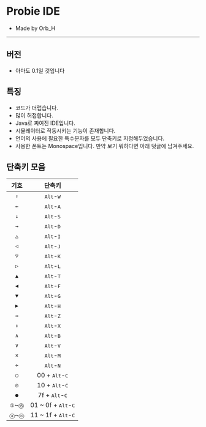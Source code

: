 # Probie IDE
 - Made by Orb_H
---
## 버전
 - 아마도 0.1일 것입니다

## 특징
 - 코드가 더럽습니다.
 - 많이 허접합니다.
 - Java로 짜여진 IDE입니다.
 - 시뮬레이터로 작동시키는 기능이 존재합니다.
 - 언어의 사용에 필요한 특수문자를 모두 단축키로 지정해두었습니다.
 - 사용한 폰트는 Monospace입니다. 만약 보기 뭐하다면 아래 덧글에 남겨주세요.
 
## 단축키 모음
| 기호 | 단축키 |
|:----:|:--------------------------:|
| `↑` | <kbd>Alt</kbd>-<kbd>W</kbd> |
| `←` | <kbd>Alt</kbd>-<kbd>A</kbd> |
| `↓` | <kbd>Alt</kbd>-<kbd>S</kbd> |
| `→` | <kbd>Alt</kbd>-<kbd>D</kbd> |
| `△` | <kbd>Alt</kbd>-<kbd>I</kbd> |
| `◁` | <kbd>Alt</kbd>-<kbd>J</kbd> |
| `▽` | <kbd>Alt</kbd>-<kbd>K</kbd> |
| `▷` | <kbd>Alt</kbd>-<kbd>L</kbd> |
| `▲` | <kbd>Alt</kbd>-<kbd>T</kbd> |
| `◀` | <kbd>Alt</kbd>-<kbd>F</kbd> |
| `▼` | <kbd>Alt</kbd>-<kbd>G</kbd> |
| `▶` | <kbd>Alt</kbd>-<kbd>H</kbd> |
| `↔` | <kbd>Alt</kbd>-<kbd>Z</kbd> |
| `↕` | <kbd>Alt</kbd>-<kbd>X</kbd> |
| `∧` | <kbd>Alt</kbd>-<kbd>B</kbd> |
| `∨` | <kbd>Alt</kbd>-<kbd>V</kbd> |
| `×` | <kbd>Alt</kbd>-<kbd>M</kbd> |
| `÷` | <kbd>Alt</kbd>-<kbd>N</kbd> |
| `○` | 00 + <kbd>Alt</kbd>-<kbd>C</kbd> |
| `◎` | 10 + <kbd>Alt</kbd>-<kbd>C</kbd> |
| `●` | 7f + <kbd>Alt</kbd>-<kbd>C</kbd> |
| `①`~`⑮` | 01 ~ 0f + <kbd>Alt</kbd>-<kbd>C</kbd> |
| `ⓐ`~`ⓞ` | 11 ~ 1f + <kbd>Alt</kbd>-<kbd>C</kbd> |
